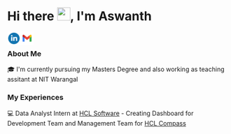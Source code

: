 # Hi there <img src="https://github.com/TheDudeThatCode/TheDudeThatCode/blob/master/Assets/Hi.gif" width="30" height="30"/>, I'm Aswanth

<a href="https://www.linkedin.com/in/aswanthjabba/">
  <img align="left" width="30px" src="https://github.com/AswanthJabba/aswanthjabba/blob/main/Assets/Linkedin.png"  />
</a>
<a href="mailto:jabbaaswanth@gmail.com">
  <img align="left" width="30px" src="https://github.com/AswanthJabba/aswanthjabba/blob/main/Assets/Gmail.png"  />
</a>
</br>

### About Me
🎓 I'm currently pursuing my Masters Degree and also working as teaching assitant at NIT Warangal<br/>

### My Experiences 
‍💻 Data Analyst Intern at [HCL Software](https://www.hcltechsw.com/) - Creating Dashboard for Development Team and Management Team for [HCL Compass](https://www.hcltechsw.com/compass)
<!--
**AswanthJabba/aswanthjabba** is a ✨ _special_ ✨ repository because its `README.md` (this file) appears on your GitHub profile.

Here are some ideas to get you started:

- 🔭 I’m currently working on ...
- 🌱 I’m currently learning ...
- 👯 I’m looking to collaborate on ...
- 🤔 I’m looking for help with ...
- 💬 Ask me about ...
- 📫 How to reach me: ...
- 😄 Pronouns: ...
- ⚡ Fun fact: ...
-->
